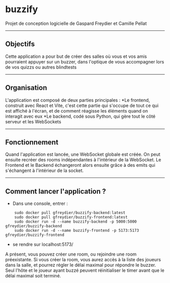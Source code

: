# buzzify
Projet de conception logicielle de Gaspard Freydier et Camille Pellat

***
## Objectifs

Cette application a pour but de créer des salles où vous et vos amis pourraient appuyer sur un buzzer, dans l'optique de vous accompagner lors de vos quizzs ou autres blindtests

***
## Organisation

L'application est composé de deux parties principales :
*Le frontend, construit avec React et Vite, c'est cette partie qui s'occupe de tout ce qui est affiché à l'écran, et de comment réagisse les éléments quand on interagit avec eux
*Le backend, codé sous Python, qui gère tout le côté serveur et les WebSockets

***
## Fonctionnement

Quand l'application est lancée, une WebSocket globale est créée. On peut ensuite recréer des rooms indépendantes à l'intérieur de la WebSocket. Le Frontend et le Backend échangeront alors ensuite grâce à des emits qui s'échangent à l'intérieur de la socket.

***
## Comment lancer l'application ?

* Dans une console, entrer : 
```
    sudo docker pull gfreydier/buzzify-backend:latest
    sudo docker pull gfreydier/buzzify-frontend:latest
    sudo docker run -d --name buzzify-backend -p 5000:5000 gfreydier/buzzify-backend
    sudo docker run -d --name buzzify-frontend -p 5173:5173 gfreydier/buzzify-frontend
```
* se rendre sur localhost:5173/

A présent, vous pouvez créer une room, ou rejoindre une room préexistante. Si vous créer la room, vous aurez accès à la liste des joueurs dans la salle, et pourrez régler le délai maximal pour répondre le buzzer. Seul l'hôte et le joueur ayant buzzé peuvent réinitialiser le timer avant que le délai maximal soit terminé.